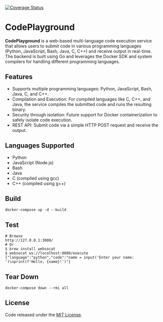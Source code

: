 [![Coverage Status](https://coveralls.io/repos/github/tiakavousi/codeplayground/badge.svg?branch=main)](https://coveralls.io/github/tiakavousi/codeplayground?branch=main)

# CodePlayground
**CodePlayground** is a web-based multi-language code execution service that allows users to submit code in various programming languages (Python, JavaScript, Bash, Java, C, C++) and receive output in real-time. The backend is built using Go and leverages the Docker SDK and system compilers for handling different programming languages.

## Features
- Supports multiple programming languages: Python, JavaScript, Bash, Java, C, and C++.
- Compilation and Execution: For compiled languages like C, C++, and Java, the service compiles the submitted code and runs the resulting binary.
- Security through isolation: Future support for Docker containerization to safely isolate code execution.
- REST API: Submit code via a simple HTTP POST request and receive the output.

## Languages Supported
- Python
- JavaScript (Node.js)
- Bash
- Java
- C (compiled using gcc)
- C++ (compiled using g++)

## Build
```
docker-compose up -d --build
```

## Test
```
# Browse
http://127.0.0.1:3000/
# Or
$ brew install websocat
$ websocat ws://localhost:8080/execute
{"language":"python","code":"name = input('Enter your name: ')\nprint(f'Hello, {name}!')"}
```

## Tear Down
```
docker-compose down --rmi all
```


## License
Code released under the [MIT License](https://github.com/tiakavousi/codeplayground/blob/main/LICENSE.md).
